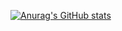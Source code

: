 [![Anurag's GitHub stats](https://github-readme-stats.vercel.app/api?username=PlanetNoobGotHacked)](https://github.com/anuraghazra/github-readme-stats)

<!--
**PlanetNoobGotHacked/PlanetNoobGotHacked** is a ✨ _special_ ✨ repository because its `README.md` (this file) appears on your GitHub profile.

Here are some ideas to get you started:

- 🔭 I’m currently working on ...
- 🌱 I’m currently learning ...
- 👯 I’m looking to collaborate on ...
- 🤔 I’m looking for help with ...
- 💬 Ask me about ...
- 📫 How to reach me: ...
- 😄 Pronouns: ...
- ⚡ Fun fact: ...
-->
